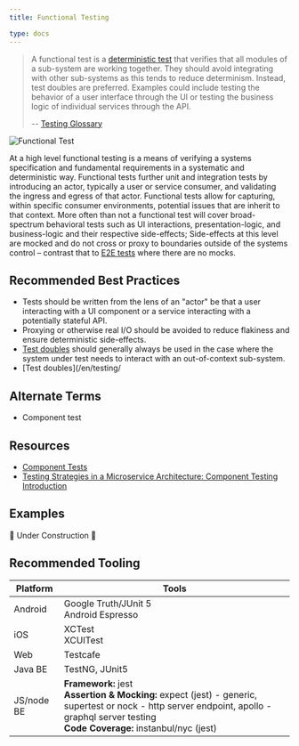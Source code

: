 ```yaml
---
title: Functional Testing

type: docs
---
```


> A functional test is a [deterministic test](/en/testing/glossary#deterministic-test) that verifies that all modules of a sub-system are working together. They should avoid integrating with other sub-systems as this tends to reduce determinism. Instead, test doubles are preferred. Examples could include testing the behavior of a user interface through the UI or testing the business logic of individual services through the API.
>
> -- [Testing Glossary](/en/testing/glossary#functional-test)

![Functional Test](/images/testing-images/functional-test.png)

At a high level functional testing is a means of verifying a systems specification and fundamental requirements in a systematic and deterministic way. Functional tests further unit and integration tests by introducing an actor, typically a user or service consumer, and validating the ingress and egress of that actor. Functional tests allow for capturing, within specific consumer environments, potential issues that are inherit to that context. More often than not a functional test will cover broad-spectrum behavioral tests such as UI interactions, presentation-logic, and business-logic and their respective side-effects; Side-effects at this level are mocked and do not cross or proxy to boundaries outside of the systems control – contrast that to [E2E tests](/en/testing/e2e) where there are no mocks.

## Recommended Best Practices

- Tests should be written from the lens of an "actor" be that a user interacting with a UI component or a service interacting with a potentially stateful API.
- Proxying or otherwise real I/O should be avoided to reduce flakiness and ensure deterministic side-effects.
- [Test doubles](../test-doubles/) should generally always be used in the case where the system under test needs to interact with an out-of-context sub-system.
- [Test doubles](/en/testing/

## Alternate Terms

- Component test

## Resources

- [Component Tests](https://martinfowler.com/bliki/ComponentTest.html)
- [Testing Strategies in a Microservice Architecture: Component Testing Introduction](https://martinfowler.com/articles/microservice-testing/#testing-component-introduction)

## Examples

🚧 Under Construction 🚧

## Recommended Tooling

| Platform   | Tools                                                                                                                                                                                                |
| ---------- | ---------------------------------------------------------------------------------------------------------------------------------------------------------------------------------------------------- |
| Android    | Google Truth/JUnit 5<br/>Android Espresso                                                                                                                                                            |
| iOS        | XCTest<br/>XCUITest                                                                                                                                                                                  |
| Web        | Testcafe                                                                                                                                                                                             |
| Java BE    | TestNG, JUnit5                                                                                                                                                                                       |
| JS/node BE | **Framework:** jest<br/>**Assertion & Mocking:** expect (jest) - generic, supertest or nock - http server endpoint, apollo - graphql server testing<br/>**Code Coverage:** instanbul/nyc (jest)<br/> |
